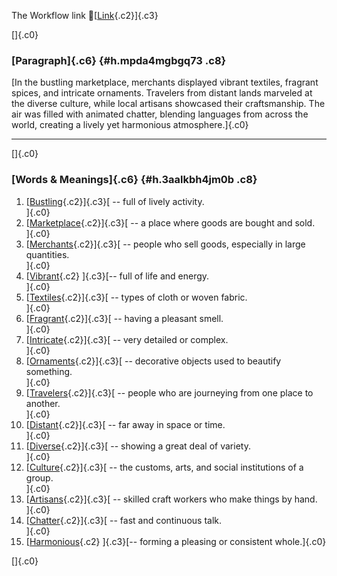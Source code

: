 The Workflow link
👏[[Link](https://www.google.com/url?q=http://www.google.com&sa=D&source=editors&ust=1757701085512463&usg=AOvVaw2bE8Jz0V-vfu51n3MJNht2){.c2}]{.c3}

[]{.c0}

### [Paragraph]{.c6} {#h.mpda4mgbgq73 .c8}

[In the bustling marketplace, merchants displayed vibrant textiles,
fragrant spices, and intricate ornaments. Travelers from distant lands
marveled at the diverse culture, while local artisans showcased their
craftsmanship. The air was filled with animated chatter, blending
languages from across the world, creating a lively yet harmonious
atmosphere.]{.c0}

------------------------------------------------------------------------

[]{.c0}

### [Words & Meanings]{.c6} {#h.3aalkbh4jm0b .c8}

1.  [[Bustling](https://www.google.com/url?q=http://www.google.com&sa=D&source=editors&ust=1757701085513653&usg=AOvVaw3ZA_JcoW1jLdKXG8BV4IRE){.c2}]{.c3}[ --
    full of lively activity.\
    ]{.c0}
2.  [[Marketplace](https://www.google.com/url?q=http://www.google.com&sa=D&source=editors&ust=1757701085513903&usg=AOvVaw3c_yI3plAbSWPr4gab2kvu){.c2}]{.c3}[ --
    a place where goods are bought and sold.\
    ]{.c0}
3.  [[Merchants](https://www.google.com/url?q=http://www.google.com&sa=D&source=editors&ust=1757701085514149&usg=AOvVaw2J5UiV8be7xLgGSjsHwITB){.c2}]{.c3}[ --
    people who sell goods, especially in large quantities.\
    ]{.c0}
4.  [[Vibrant](https://www.google.com/url?q=http://www.google.com&sa=D&source=editors&ust=1757701085514370&usg=AOvVaw0Vq1moph9Z9Ctuq00wQjC9){.c2}
    ]{.c3}[-- full of life and energy.\
    ]{.c0}
5.  [[Textiles](https://www.google.com/url?q=http://www.google.com&sa=D&source=editors&ust=1757701085514531&usg=AOvVaw3qaeQMdz_DBXSVrikMffGw){.c2}]{.c3}[ --
    types of cloth or woven fabric.\
    ]{.c0}
6.  [[Fragrant](https://www.google.com/url?q=http://www.google.com&sa=D&source=editors&ust=1757701085514725&usg=AOvVaw1uycHULpkVYyA4n3Pv1aG7){.c2}]{.c3}[ --
    having a pleasant smell.\
    ]{.c0}
7.  [[Intricate](https://www.google.com/url?q=http://www.google.com&sa=D&source=editors&ust=1757701085514902&usg=AOvVaw2P0QCfR3m6wYgzcWJ0P1I5){.c2}]{.c3}[ --
    very detailed or complex.\
    ]{.c0}
8.  [[Ornaments](https://www.google.com/url?q=http://www.google.com&sa=D&source=editors&ust=1757701085515090&usg=AOvVaw0eOyugXPMECG3G_UYJ8Hf5){.c2}]{.c3}[ --
    decorative objects used to beautify something.\
    ]{.c0}
9.  [[Travelers](https://www.google.com/url?q=http://www.google.com&sa=D&source=editors&ust=1757701085515300&usg=AOvVaw1JYnFNTAoaMoSCvU5GxeDW){.c2}]{.c3}[ --
    people who are journeying from one place to another.\
    ]{.c0}
10. [[Distant](https://www.google.com/url?q=http://www.google.com&sa=D&source=editors&ust=1757701085515519&usg=AOvVaw2Stz9KlAXhitI6ecotEWkJ){.c2}]{.c3}[ --
    far away in space or time.\
    ]{.c0}
11. [[Diverse](https://www.google.com/url?q=http://www.google.com&sa=D&source=editors&ust=1757701085515684&usg=AOvVaw3r9YceBmVYNh3imk0IxEHU){.c2}]{.c3}[ --
    showing a great deal of variety.\
    ]{.c0}
12. [[Culture](https://www.google.com/url?q=http://www.google.com&sa=D&source=editors&ust=1757701085515865&usg=AOvVaw0xccJnxdj0TBgT4et-xkJg){.c2}]{.c3}[ --
    the customs, arts, and social institutions of a group.\
    ]{.c0}
13. [[Artisans](https://www.google.com/url?q=http://www.google.com&sa=D&source=editors&ust=1757701085516107&usg=AOvVaw0BzHNb49dNQzLVbkXUf-_0){.c2}]{.c3}[ --
    skilled craft workers who make things by hand.\
    ]{.c0}
14. [[Chatter](https://www.google.com/url?q=http://www.google.com&sa=D&source=editors&ust=1757701085516303&usg=AOvVaw2WdIVdinhlfJEYA7guepyd){.c2}]{.c3}[ --
    fast and continuous talk.\
    ]{.c0}
15. [[Harmonious](https://www.google.com/url?q=http://www.google.com&sa=D&source=editors&ust=1757701085516475&usg=AOvVaw0lzTgO6KLiC-qISaZu6h__){.c2}
    ]{.c3}[-- forming a pleasing or consistent whole.]{.c0}

[]{.c0}
